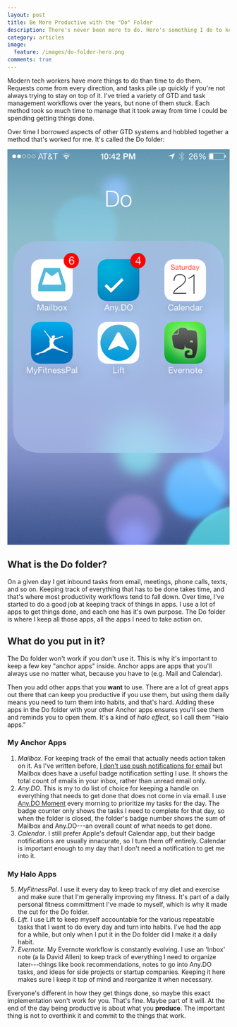 ```yaml
---
layout: post
title: Be More Productive with the "Do" Folder
description: There's never been more to do. Here's something I do to keep track of it all.
category: articles
image:
  feature: /images/do-folder-hero.png
comments: true
---
```


Modern tech workers have more things to do than time to do them. Requests come from every direction, and tasks pile up quickly if you're not always trying to stay on top of it. I've tried a variety of GTD and task management workflows over the years, but none of them stuck. Each method took so much time to manage that it took away from time I could be spending getting things done.

Over time I borrowed aspects of other GTD systems and hobbled together a method that's worked for me. It's called the Do folder:

![My Do Folder](/images/do-folder.png)

## What is the Do folder?
On a given day I get inbound tasks from email, meetings, phone calls, texts, and so on. Keeping track of everything that has to be done takes time, and that's where most productivity workflows tend to fall down. Over time, I've started to do a good job at keeping track of things in apps. I use a lot of apps to get things done, and each one has it's own purpose. The Do folder is where I keep all those apps, all the apps I need to take action on.

## What do you put in it?
The Do folder won't work if you don't use it. This is why it's important to keep a few key "anchor apps" inside. Anchor apps are apps that you'll always use no matter what, because you have to (e.g. Mail and Calendar). 

Then you add other apps that you __want__ to use. There are a lot of great apps out there that can keep you productive if you use them, but using them daily means you need to turn them into habits, and that's hard. Adding these apps in the Do folder with your other Anchor apps ensures you'll see them and reminds you to open them. It's a kind of _halo effect_, so I call them "Halo apps."

### My Anchor Apps
1. _Mailbox_. For keeping track of the email that actually needs action taken on it. As I've written before, [I don't use push notifications for email](/email-notifications) but Mailbox does have a useful badge notification setting I use. It shows the total count of emails in your inbox, rather than unread email only. 
2. _Any.DO_. This is my to do list of choice for keeping a handle on everything that needs to get done that does not come in via email. I use [Any.DO Moment](http://lifehacker.com/5985481/anydo-moment-offers-a-quick-simple-overview-of-your-daily-to+dos) every morning to prioritize my tasks for the day. The badge counter only shows the tasks I need to complete for that day, so when the folder is closed, the folder's badge number shows the sum of Mailbox and Any.DO---an overall count of what needs to get done.
3. _Calendar_. I still prefer Apple's default Calendar app, but their badge notifications are usually innacurate, so I turn them off entirely. Calendar is important enough to my day that I don't need a notification to get me into it.

### My Halo Apps
5. _MyFitnessPal_. I use it every day to keep track of my diet and exercise and make sure that I'm generally improving my fitness. It's part of a daily personal fitness committment I've made to myself, which is why it made the cut for the Do folder.
4. _Lift_. I use Lift to keep myself accountable for the various repeatable tasks that I want to do every day and turn into habits. I've had the app for a while, but only when I put it in the Do folder did I make it a daily habit.
6. _Evernote_. My Evernote workflow is constantly evolving. I use an 'Inbox' note (a la David Allen) to keep track of everything I need to organize later---things like book recommendations, notes to go into Any.DO tasks, and ideas for side projects or startup companies. Keeping it here makes sure I keep it top of mind and reorganize it when necessary.

Everyone's different in how they get things done, so maybe this exact implementation won't work for you. That's fine. Maybe part of it will. At the end of the day being productive is about what you __produce__. The important thing is not to overthink it and commit to the things that work.